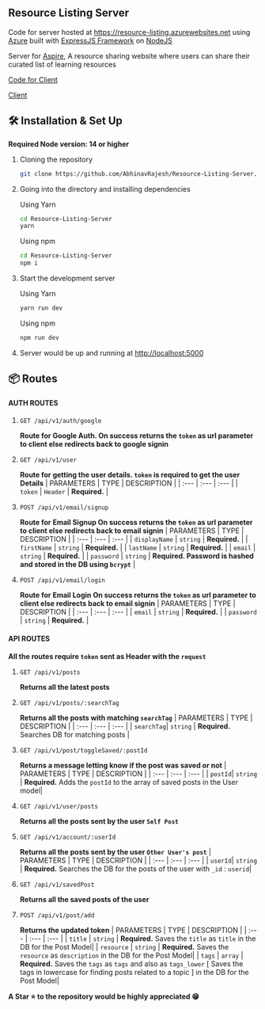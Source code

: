 ## Resource Listing Server

<p>Code for server hosted at <a href="https://resource-listing.azurewebsites.net" target="_blank">https://resource-listing.azurewebsites.net</a> using <a href="https://azure.microsoft.com/" target="_blank">Azure</a> built with <a href="https://expressjs.com/" target="_blank">ExpressJS Framework</a> on <a href="https://nodejs.org/en/" target="_blank">NodeJS<a/></p>

<p>Server for <a href="https://resourcelisting.netlify.app" target="_blank">Aspire</a>, A resource sharing website where users can share their curated list of learning resources</p>

<p><a href="https://github.com/AbhinavRajesh/Resource-Listing-Client" target="_blank" >Code for Client</a></p>
<p><a href="https://resourcelisting.netlify.app" target="_blank">Client</a></p>

## 🛠 Installation & Set Up

<b>Required Node version: 14 or higher</b>

1. Cloning the repository

   ```sh
   git clone https://github.com/AbhinavRajesh/Resource-Listing-Server.git
   ```

2. Going into the directory and installing dependencies

   Using Yarn
   ```sh
   cd Resource-Listing-Server
   yarn
   ```
   
   Using npm
   ```sh
   cd Resource-Listing-Server
   npm i
   ```

3. Start the development server

    Using Yarn
   ```sh
   yarn run dev
   ```
   
   Using npm
   ```sh
   npm run dev
   ```
   
4. Server would be up and running at <a href="http://localhost:5000">http://localhost:5000</a>
   
   
## 📦 Routes

#### AUTH ROUTES

1.  ```http 
    GET /api/v1/auth/google
    ```
    **Route for Google Auth. On success returns the `token` as url parameter to client else redirects back to google signin**
    
2.  ```http
    GET /api/v1/user
    ```
    **Route for getting the user details. `token` is required to get the user Details**
    | PARAMETERS | TYPE     | DESCRIPTION |
    | :---       | :---     | :---        |
    | `token` | `Header` | **Required.** |
    
3.  ```http 
    POST /api/v1/email/signup 
    ```
    **Route for Email Signup On success returns the `token` as url parameter to client else redirects back to email signin**
    | PARAMETERS | TYPE     | DESCRIPTION |
    | :---       | :---     | :---        |
    | `displayName` | `string` | **Required.** |
    | `firstName` | `string` | **Required.** |
    | `lastName` | `string` | **Required.** |
    | `email` | `string` | **Required.** |
    | `password` | `string` | **Required. Password is hashed and stored in the DB using `bcrypt`** |
    
    
4.  ```http
    POST /api/v1/email/login
    ```
    **Route for Email Login On success returns the `token` as url parameter to client else redirects back to email signin**
    | PARAMETERS | TYPE     | DESCRIPTION |
    | :---       | :---     | :---        |
    | `email` | `string` | **Required.** |
    | `password` | `string` | **Required.** |



#### API ROUTES

**All the routes require `token` sent as Header with the `request`**


1.  ```http 
    GET /api/v1/posts
    ```
    **Returns all the latest posts**
2.  ```http 
    GET /api/v1/posts/:searchTag   
    ```
    **Returns all the posts with matching `searchTag`**
    | PARAMETERS | TYPE     | DESCRIPTION |
    | :---       | :---     | :---        |
    | `searchTag`| `string` | **Required.** Searches DB for matching posts |

3.  ```http 
    GET /api/v1/post/toggleSaved/:postId
    ```
    **Returns a message letting know if the post was saved or not**
    | PARAMETERS | TYPE     | DESCRIPTION |
    | :---       | :---     | :---        |
    | `postId`| `string` | **Required.** Adds the `postId` to the array of saved posts in the User model|

4.  ```http   
    GET /api/v1/user/posts
    ```
    **Returns all the posts sent by the user `Self Post`**

5.  ```http 
    GET /api/v1/account/:userId
    ```
    **Returns all the posts sent by the user `Other User's post`**
    | PARAMETERS | TYPE     | DESCRIPTION |
    | :---       | :---     | :---        |
    | `userId`| `string` | **Required.** Searches the DB for the posts of the user with `_id` : `userid`|
    
6.  ```http 
    GET /api/v1/savedPost
    ```
    **Returns all the saved posts of the user**
    
7.  ```http 
    POST /api/v1/post/add
    ```
    **Returns the updated token**
    | PARAMETERS | TYPE     | DESCRIPTION |
    | :---       | :---     | :---        |
    | `title`    | `string` | **Required.** Saves the `title` as `title` in the DB for the Post Model|
    | `resource` | `string` | **Required.** Saves the `resource` as `description` in the DB for the Post Model|
    | `tags`    | `array` | **Required.** Saves the `tags` as `tags` and also as `tags_lower` [ Saves the tags in lowercase for finding posts related to a topic ] in the DB for the Post Model|
    
    
**A Star ⭐ to the repository would be highly appreciated 😁** 
